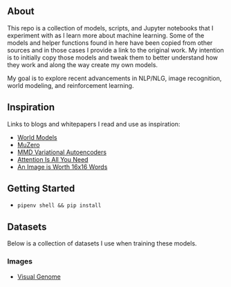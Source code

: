 ## About

This repo is a collection of models, scripts, and Jupyter notebooks that I experiment with as I learn more about machine learning. Some of the models and helper functions
found in here have been copied from other sources and in those cases I provide a link to the original work. My intention is to initially copy those models and tweak them
to better understand how they work and along the way create my own models.

My goal is to explore recent advancements in NLP/NLG, image recognition, world modeling, and reinforcement learning.

## Inspiration

Links to blogs and whitepapers I read and use as inspiration:
- [World Models](https://worldmodels.github.io/)
- [MuZero](https://arxiv.org/pdf/1911.08265.pdf)
- [MMD Variational Autoencoders](https://ermongroup.github.io/blog/a-tutorial-on-mmd-variational-autoencoders/)
- [Attention Is All You Need](https://arxiv.org/pdf/1706.03762.pdf)
- [An Image is Worth 16x16 Words](https://openreview.net/pdf?id=YicbFdNTTy)


## Getting Started

- `pipenv shell && pip install`


## Datasets

Below is a collection of datasets I use when training these models.

### Images

- [Visual Genome](http://visualgenome.org/api/v0/api_home.html)
